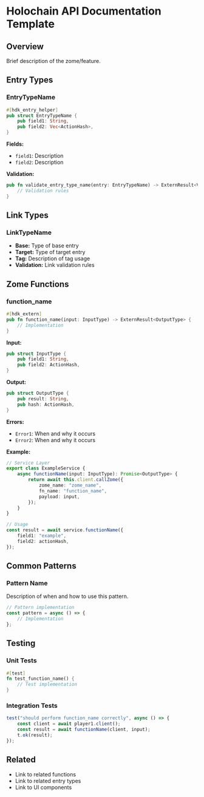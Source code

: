 # Holochain API Documentation Template

## Overview
Brief description of the zome/feature.

## Entry Types

### EntryTypeName
```rust
#[hdk_entry_helper]
pub struct EntryTypeName {
    pub field1: String,
    pub field2: Vec<ActionHash>,
}
```

**Fields:**
- `field1`: Description
- `field2`: Description

**Validation:**
```rust
pub fn validate_entry_type_name(entry: EntryTypeName) -> ExternResult<ValidateCallbackResult> {
    // Validation rules
}
```

## Link Types

### LinkTypeName
- **Base:** Type of base entry
- **Target:** Type of target entry
- **Tag:** Description of tag usage
- **Validation:** Link validation rules

## Zome Functions

### function_name

```rust
#[hdk_extern]
pub fn function_name(input: InputType) -> ExternResult<OutputType> {
    // Implementation
}
```

**Input:**
```rust
pub struct InputType {
    pub field1: String,
    pub field2: ActionHash,
}
```

**Output:**
```rust
pub struct OutputType {
    pub result: String,
    pub hash: ActionHash,
}
```

**Errors:**
- `Error1`: When and why it occurs
- `Error2`: When and why it occurs

**Example:**
```typescript
// Service Layer
export class ExampleService {
    async functionName(input: InputType): Promise<OutputType> {
        return await this.client.callZome({
            zome_name: "zome_name",
            fn_name: "function_name",
            payload: input,
        });
    }
}

// Usage
const result = await service.functionName({
    field1: "example",
    field2: actionHash,
});
```

## Common Patterns

### Pattern Name
Description of when and how to use this pattern.

```typescript
// Pattern implementation
const pattern = async () => {
    // Implementation
};
```

## Testing

### Unit Tests
```rust
#[test]
fn test_function_name() {
    // Test implementation
}
```

### Integration Tests
```typescript
test("should perform function_name correctly", async () => {
    const client = await player1.client();
    const result = await functionName(client, input);
    t.ok(result);
});
```

## Related
- Link to related functions
- Link to related entry types
- Link to UI components
